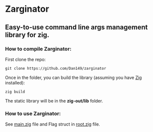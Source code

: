 # Zarginator
## Easy-to-use command line args management library for zig.

### How to compile Zarginator:

First clone the repo:

`git clone https://github.com/Dan149/zarginator`

Once in the folder, you can build the library (assuming you have [Zig](https://ziglang.org) installed):

`zig build`

The static library will be in the __zig-out/lib__ folder.

### How to use Zarginator:

See [main.zig](src/main.zig) file
and Flag struct in [root.zig](src/root.zig#L3C1-L6C3) file.
